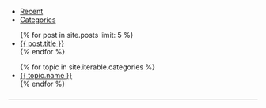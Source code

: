 <div class="row">
  <div class="span4">
    <div class="tabbable" style="margin-bottom: 18px;">
      <ul class="nav nav-tabs">
        <li class="active"><a href="#tab-recent" data-toggle="tab">Recent</a></li>
        <li><a href="#tab-categories" data-toggle="tab">Categories</a></li>
      </ul>
      <div class="tab-content" style="padding-bottom: 9px; border-bottom: 1px solid #ddd;">
        <div class="tab-pane active" id="tab-recent">
          <ul>
            {% for post in site.posts limit: 5 %}
              <li><a href="{{ post.url }}" title="{{ post.title }}">{{ post.title }}</a></li>
            {% endfor %}
          </ul>
        </div>
        <div class="tab-pane" id="tab-categories">
          <ul>
            {% for topic in site.iterable.categories %}
              <li><a href="/categories/{{ topic.name | replace:' ', '-' | downcase }}">{{ topic.name }}</a></li>
            {% endfor %}
          </ul>
        </div>
      </div>
    </div>
  </div>
</div>